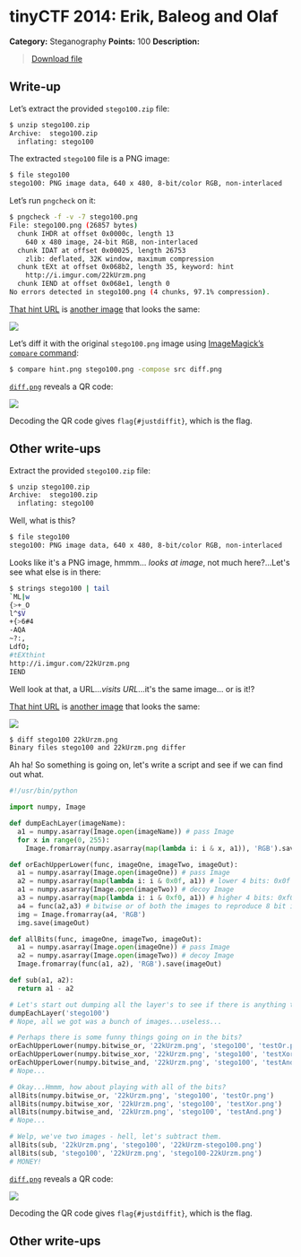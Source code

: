 # tinyCTF 2014: Erik, Baleog and Olaf

**Category:** Steganography
**Points:** 100
**Description:**

> [Download file](stego100.zip)

## Write-up

Let’s extract the provided `stego100.zip` file:

```bash
$ unzip stego100.zip
Archive:  stego100.zip
  inflating: stego100
```

The extracted `stego100` file is a PNG image:

```bash
$ file stego100
stego100: PNG image data, 640 x 480, 8-bit/color RGB, non-interlaced
```

Let’s run `pngcheck` on it:

```bash
$ pngcheck -f -v -7 stego100.png
File: stego100.png (26857 bytes)
  chunk IHDR at offset 0x0000c, length 13
    640 x 480 image, 24-bit RGB, non-interlaced
  chunk IDAT at offset 0x00025, length 26753
    zlib: deflated, 32K window, maximum compression
  chunk tEXt at offset 0x068b2, length 35, keyword: hint
    http://i.imgur.com/22kUrzm.png
  chunk IEND at offset 0x068e1, length 0
No errors detected in stego100.png (4 chunks, 97.1% compression).
```

[That hint URL](https://i.imgur.com/22kUrzm.png) is [another image](hint.png) that looks the same:

![](hint.png)

Let’s diff it with the original `stego100.png` image using [ImageMagick’s `compare` command](http://www.imagemagick.org/script/compare.php):

```bash
$ compare hint.png stego100.png -compose src diff.png
```

[`diff.png`](diff.png) reveals a QR code:

![](diff.png)

Decoding the QR code gives `flag{#justdiffit}`, which is the flag.

## Other write-ups

Extract the provided `stego100.zip` file:

```bash
$ unzip stego100.zip
Archive:  stego100.zip
  inflating: stego100
```

Well, what is this?

```bash
$ file stego100
stego100: PNG image data, 640 x 480, 8-bit/color RGB, non-interlaced
```

Looks like it's a PNG image, hmmm... *looks at image*, not much here?...Let's see what else is in there:

```bash
$ strings stego100 | tail
`ML|w
{>+_O
l^$V
+{>6#4
-AQA
~?:,
LdfO;
#tEXthint
http://i.imgur.com/22kUrzm.png
IEND
```

Well look at that, a URL...*visits URL*...it's the same image... or is it!?

[That hint URL](https://i.imgur.com/22kUrzm.png) is [another image](hint.png) that looks the same:

![](hint.png)

```bash
$ diff stego100 22kUrzm.png
Binary files stego100 and 22kUrzm.png differ
```

Ah ha! So something is going on, let's write a script and see if we can find out what.

```python
#!/usr/bin/python

import numpy, Image

def dumpEachLayer(imageName):
  a1 = numpy.asarray(Image.open(imageName)) # pass Image
  for x in range(0, 255):
    Image.fromarray(numpy.asarray(map(lambda i: i & x, a1)), 'RGB').save('%d.png' % x)

def orEachUpperLower(func, imageOne, imageTwo, imageOut):
  a1 = numpy.asarray(Image.open(imageOne)) # pass Image
  a2 = numpy.asarray(map(lambda i: i & 0x0f, a1)) # lower 4 bits: 0x0f = 00001111
  a1 = numpy.asarray(Image.open(imageTwo)) # decoy Image
  a3 = numpy.asarray(map(lambda i: i & 0xf0, a1)) # higher 4 bits: 0xf0 = 11110000
  a4 = func(a2,a3) # bitwise or of both the images to reproduce 8 bit image.
  img = Image.fromarray(a4, 'RGB')
  img.save(imageOut)

def allBits(func, imageOne, imageTwo, imageOut):
  a1 = numpy.asarray(Image.open(imageOne)) # pass Image
  a2 = numpy.asarray(Image.open(imageTwo)) # decoy Image
  Image.fromarray(func(a1, a2), 'RGB').save(imageOut)

def sub(a1, a2):
  return a1 - a2

# Let's start out dumping all the layer's to see if there is anything there...
dumpEachLayer('stego100')
# Nope, all we got was a bunch of images...useless...

# Perhaps there is some funny things going on in the bits?
orEachUpperLower(numpy.bitwise_or, '22kUrzm.png', 'stego100', 'testOr.png')
orEachUpperLower(numpy.bitwise_xor, '22kUrzm.png', 'stego100', 'testXor.png')
orEachUpperLower(numpy.bitwise_and, '22kUrzm.png', 'stego100', 'testAnd.png')
# Nope...

# Okay...Hmmm, how about playing with all of the bits?
allBits(numpy.bitwise_or, '22kUrzm.png', 'stego100', 'testOr.png')
allBits(numpy.bitwise_xor, '22kUrzm.png', 'stego100', 'testXor.png')
allBits(numpy.bitwise_and, '22kUrzm.png', 'stego100', 'testAnd.png')
# Nope...

# Welp, we've two images - hell, let's subtract them.
allBits(sub, '22kUrzm.png', 'stego100', '22kUrzm-stego100.png')
allBits(sub, 'stego100', '22kUrzm.png', 'stego100-22kUrzm.png')
# MONEY!

```

[`diff.png`](diff.png) reveals a QR code:

![](diff.png)

Decoding the QR code gives `flag{#justdiffit}`, which is the flag.

## Other write-ups

